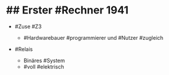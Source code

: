# ## Erster #Rechner 1941 

 - #Zuse #Z3 

	 - #Hardwarebauer 
 #programmierer und #Nutzer #zugleich 

 - #Relais 

	 - Binäres #System 
	 - #voll #elektrisch 
